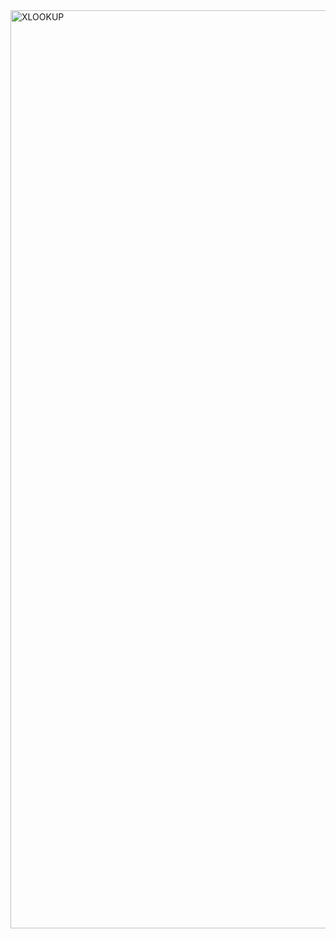 <img width="1469" alt="XLOOKUP" src="https://github.com/Jaggi0504/XLOOKUP/assets/44519331/db442442-0851-4264-b5a4-9057ee4422ab">
